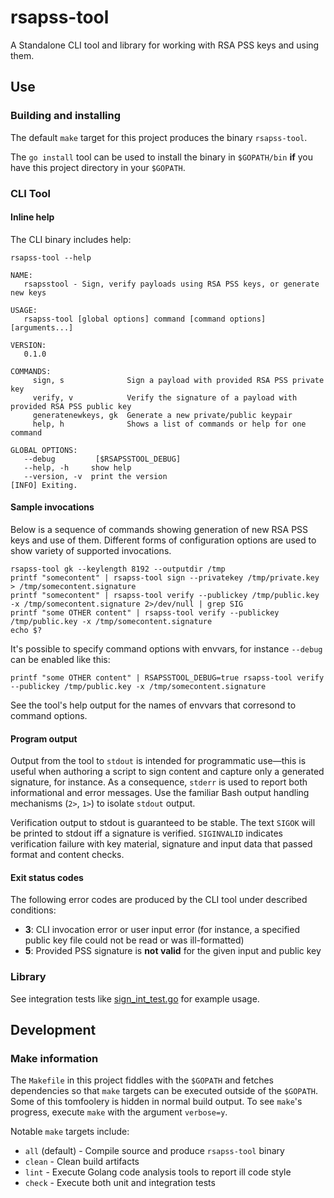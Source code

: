 # rsapss-tool

A Standalone CLI tool and library for working with RSA PSS keys and using them.

## Use

### Building and installing

The default `make` target for this project produces the binary `rsapss-tool`.

The `go install` tool can be used to install the binary in `$GOPATH/bin` **if** you have this project directory in your `$GOPATH`.

### CLI Tool

#### Inline help

The CLI binary includes help:

    rsapss-tool --help

    NAME:
       rsapsstool - Sign, verify payloads using RSA PSS keys, or generate new keys

    USAGE:
       rsapss-tool [global options] command [command options] [arguments...]

    VERSION:
       0.1.0

    COMMANDS:
         sign, s              Sign a payload with provided RSA PSS private key
         verify, v            Verify the signature of a payload with provided RSA PSS public key
         generatenewkeys, gk  Generate a new private/public keypair
         help, h              Shows a list of commands or help for one command

    GLOBAL OPTIONS:
       --debug         [$RSAPSSTOOL_DEBUG]
       --help, -h     show help
       --version, -v  print the version
    [INFO] Exiting.

#### Sample invocations

 Below is a sequence of commands showing generation of new RSA PSS keys and use of them. Different forms of configuration options are used to show variety of supported invocations.

    rsapss-tool gk --keylength 8192 --outputdir /tmp
    printf "somecontent" | rsapss-tool sign --privatekey /tmp/private.key > /tmp/somecontent.signature
    printf "somecontent" | rsapss-tool verify --publickey /tmp/public.key -x /tmp/somecontent.signature 2>/dev/null | grep SIG
    printf "some OTHER content" | rsapss-tool verify --publickey /tmp/public.key -x /tmp/somecontent.signature
    echo $?

It's possible to specify command options with envvars, for instance `--debug` can be enabled like this:

    printf "some OTHER content" | RSAPSSTOOL_DEBUG=true rsapss-tool verify --publickey /tmp/public.key -x /tmp/somecontent.signature

See the tool's help output for the names of envvars that corresond to command options.

#### Program output

Output from the tool to `stdout` is intended for programmatic use—this is useful when authoring a script to sign content and capture only a generated signature, for instance. As a consequence, `stderr` is used to report both informational and error messages. Use the familiar Bash output handling mechanisms (`2>`, `1>`) to isolate `stdout` output.

Verification output to stdout is guaranteed to be stable. The text `SIGOK` will be printed to stdout iff a signature is verified. `SIGINVALID` indicates verification failure with key material, signature and input data that passed format and content checks.

#### Exit status codes

The following error codes are produced by the CLI tool under described conditions:

 * **3**: CLI invocation error or user input error (for instance, a specified public key file could not be read or was ill-formatted)
 * **5**: Provided PSS signature is **not valid** for the given input and public key

### Library

See integration tests like [sign_int_test.go](sign/sign_int_test.go) for example usage.

## Development

### Make information

The `Makefile` in this project fiddles with the `$GOPATH` and fetches dependencies so that `make` targets can be executed outside of the `$GOPATH`. Some of this tomfoolery is hidden in normal build output. To see `make`'s progress, execute `make` with the argument `verbose=y`.

Notable `make` targets include:

 * `all` (default) - Compile source and produce `rsapss-tool` binary
 * `clean` - Clean build artifacts
 * `lint` - Execute Golang code analysis tools to report ill code style
 * `check` - Execute both unit and integration tests

